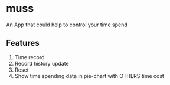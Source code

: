 # muss

An App that could help to control your time spend

## Features
1. Time record
2. Record history update
3. Reset
4. Show time spending data in pie-chart with OTHERS time cost